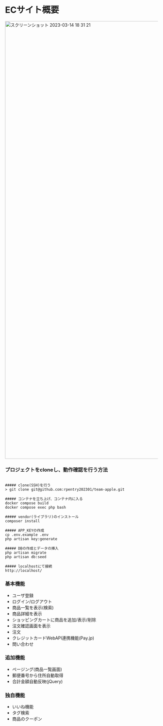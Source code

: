 # ECサイト概要

<img width="1440" alt="スクリーンショット 2023-03-14 18 31 21" src="https://user-images.githubusercontent.com/85116099/224985900-62fc053e-0555-48b1-bf34-c71a0ddb1222.png">


### プロジェクトをcloneし、動作確認を行う方法

```

##### clone(SSH)を行う
> git clone git@github.com:rpentry202301/team-apple.git

##### コンテナを立ち上げ、コンテナ内に入る
docker compose build
docker compose exec php bash

##### vendor(ライブラリ)のインストール
composer install

##### APP_KEYの作成
cp .env.example .env
php artisan key:generate

##### DBの作成とデータの挿入
php artisan migrate
php artisan db:seed

##### localhostにて接続
http://localhost/

```

### 基本機能
- ユーザ登録
- ログイン/ログアウト
- 商品一覧を表示(検索)
- 商品詳細を表示
- ショッピングカートに商品を追加/表示/削除
- 注文確認画面を表示
- 注文
- クレジットカードWebAPI連携機能(Pay.jp)
- 問い合わせ

### 追加機能
- ページング(商品一覧画面)
- 郵便番号から住所自動取得
- 合計金額自動反映(jQuery)

 ### 独自機能
 - いいね機能
 - タグ検索
 - 商品のクーポン
